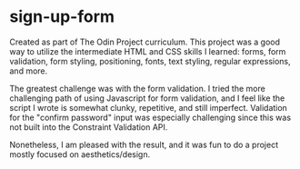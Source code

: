 # sign-up-form

Created as part of The Odin Project curriculum. This project was a good way to utilize the intermediate HTML and CSS skills I learned: forms, form validation, form styling, positioning, fonts, text styling, regular expressions, and more.

The greatest challenge was with the form validation. I tried the more challenging path of using Javascript for form validation, and I feel like the script I wrote is somewhat clunky, repetitive, and still imperfect. Validation for the "confirm password" input was especially challenging since this was not built into the Constraint Validation API.

Nonetheless, I am pleased with the result, and it was fun to do a project mostly focused on aesthetics/design.
